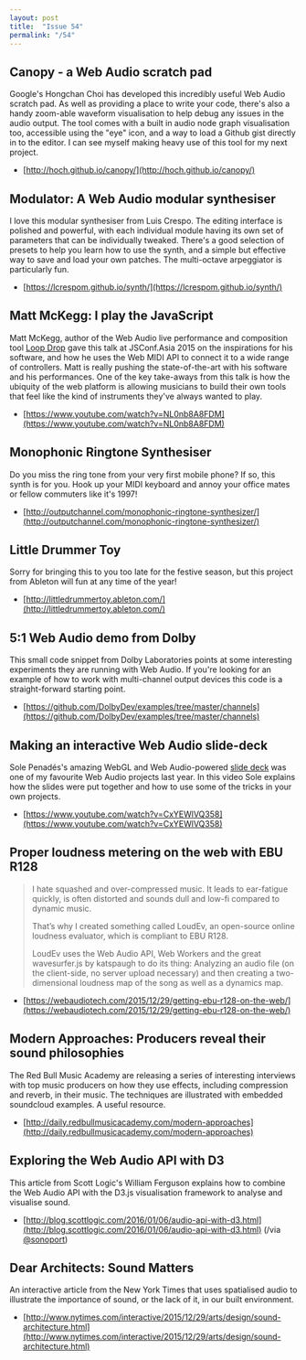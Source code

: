 ```yaml
---
layout: post
title:  "Issue 54"
permalink: "/54"
---
```


## Canopy - a Web Audio scratch pad ##

Google's Hongchan Choi has developed this incredibly useful Web Audio
scratch pad. As well as providing a place to write your code, there's
also a handy zoom-able waveform visualisation to help debug any issues
in the audio output. The tool comes with a built in audio node graph
visualisation too, accessible using the "eye" icon, and a way to load
a Github gist directly in to the editor. I can see myself making heavy
use of this tool for my next project.

- [http://hoch.github.io/canopy/](http://hoch.github.io/canopy/)

## Modulator: A Web Audio modular synthesiser ##

I love this modular synthesiser from Luis Crespo. The editing
interface is polished and powerful, with each individual module having
its own set of parameters that can be individually tweaked. There's a
good selection of presets to help you learn how to use the synth, and
a simple but effective way to save and load your own patches. The
multi-octave arpeggiator is particularly fun.

- [https://lcrespom.github.io/synth/](https://lcrespom.github.io/synth/)

## Matt McKegg: I play the JavaScript ##

Matt McKegg, author of the Web Audio live performance and composition
tool [Loop Drop](http://loopjs.com/) gave this talk at JSConf.Asia
2015 on the inspirations for his software, and how he uses the Web
MIDI API to connect it to a wide range of controllers. Matt is really
pushing the state-of-the-art with his software and his
performances. One of the key take-aways from this talk is how the
ubiquity of the web platform is allowing musicians to build their own
tools that feel like the kind of instruments they've always wanted to
play.

- [https://www.youtube.com/watch?v=NL0nb8A8FDM](https://www.youtube.com/watch?v=NL0nb8A8FDM)

## Monophonic Ringtone Synthesiser ##

Do you miss the ring tone from your very first mobile phone? If so,
this synth is for you. Hook up your MIDI keyboard and annoy your
office mates or fellow commuters like it's 1997!

- [http://outputchannel.com/monophonic-ringtone-synthesizer/](http://outputchannel.com/monophonic-ringtone-synthesizer/)

## Little Drummer Toy ##

Sorry for bringing this to you too late for the festive season, but
this project from Ableton will fun at any time of the year!

- [http://littledrummertoy.ableton.com/](http://littledrummertoy.ableton.com/)

## 5:1 Web Audio demo from Dolby ##

This small code snippet from Dolby Laboratories points at some
interesting experiments they are running with Web Audio. If you're
looking for an example of how to work with multi-channel output
devices this code is a straight-forward starting point.

- [https://github.com/DolbyDev/examples/tree/master/channels](https://github.com/DolbyDev/examples/tree/master/channels)

## Making an interactive Web Audio slide-deck ##

Sole Penadés's amazing WebGL and Web Audio-powered
[slide deck](http://soledadpenades.com/files/t/2015_howa/) was one of
my favourite Web Audio projects last year. In this video Sole explains
how the slides were put together and how to use some of the tricks in
your own projects.

- [https://www.youtube.com/watch?v=CxYEWlVQ358](https://www.youtube.com/watch?v=CxYEWlVQ358)

## Proper loudness metering on the web with EBU R128 ##

> I hate squashed and over-compressed music. It leads to ear-fatigue
> quickly, is often distorted and sounds dull and low-fi compared to
> dynamic music.
>
> That’s why I created something called LoudEv, an open-source online
> loudness evaluator, which is compliant to EBU R128.
>
> LoudEv uses the Web Audio API, Web Workers and the great wavesurfer.js
> by katspaugh to do its thing: Analyzing an audio file (on the
> client-side, no server upload necessary) and then creating a
> two-dimensional loudness map of the song as well as a dynamics map.

- [https://webaudiotech.com/2015/12/29/getting-ebu-r128-on-the-web/](https://webaudiotech.com/2015/12/29/getting-ebu-r128-on-the-web/)

## Modern Approaches: Producers reveal their sound philosophies ##

The Red Bull Music Academy are releasing a series of interesting
interviews with top music producers on how they use effects, including
compression and reverb, in their music. The techniques are illustrated
with embedded soundcloud examples. A useful resource.

- [http://daily.redbullmusicacademy.com/modern-approaches](http://daily.redbullmusicacademy.com/modern-approaches)

## Exploring the Web Audio API with D3 ##

This article from Scott Logic's William Ferguson explains how to
combine the Web Audio API with the D3.js visualisation framework to
analyse and visualise sound.

- [http://blog.scottlogic.com/2016/01/06/audio-api-with-d3.html](http://blog.scottlogic.com/2016/01/06/audio-api-with-d3.html) (/via [@sonoport](https://twitter.com/sonoport))

## Dear Architects: Sound Matters ##

An interactive article from the New York Times that uses
spatialised audio to illustrate the importance of sound, or the lack
of it, in our built environment.

- [http://www.nytimes.com/interactive/2015/12/29/arts/design/sound-architecture.html](http://www.nytimes.com/interactive/2015/12/29/arts/design/sound-architecture.html)
